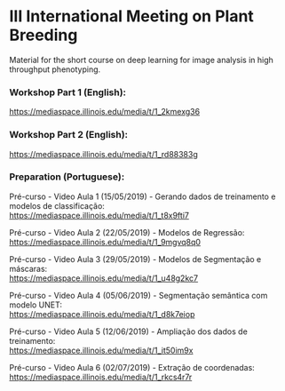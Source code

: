 # III International Meeting on Plant Breeding
Material for the short course on deep learning for image analysis in high throughput phenotyping.


### Workshop Part 1 (English):
https://mediaspace.illinois.edu/media/t/1_2kmexg36  

### Workshop Part 2 (English):
https://mediaspace.illinois.edu/media/t/1_rd88383g

### Preparation (Portuguese):

Pré-curso - Video Aula 1 (15/05/2019) - Gerando dados de treinamento e modelos de classificação:  
https://mediaspace.illinois.edu/media/t/1_t8x9fti7

Pré-curso - Video Aula 2 (22/05/2019) - Modelos de Regressão:  
https://mediaspace.illinois.edu/media/t/1_9mgvq8q0

Pré-curso - Video Aula 3 (29/05/2019) - Modelos de Segmentação e máscaras:  
https://mediaspace.illinois.edu/media/t/1_u48g2kc7

Pré-curso - Video Aula 4 (05/06/2019) - Segmentação semântica com modelo UNET:  
https://mediaspace.illinois.edu/media/t/1_d8k7eiop

Pré-curso - Video Aula 5 (12/06/2019) - Ampliação dos dados de treinamento:  
https://mediaspace.illinois.edu/media/t/1_it50im9x

Pré-curso - Video Aula 6 (02/07/2019) - Extração de coordenadas:  
https://mediaspace.illinois.edu/media/t/1_rkcs4r7r
